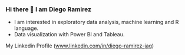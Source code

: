 ### Hi there 👋 I am Diego Ramirez

* I am interested in exploratory data analysis, machine learning and R language.
* Data visualization with Power BI and Tableau.

My Linkedin Profile (www.linkedin.com/in/diego-ramirez-jag)

<!--
**daarfarias/daarfarias** is a ✨ _special_ ✨ repository because its `README.md` (this file) appears on your GitHub profile.

Here are some ideas to get you started:

- 🔭 I’m currently working on ...
- 🌱 I’m currently learning ...
- 👯 I’m looking to collaborate on ...
- 🤔 I’m looking for help with ...
- 💬 Ask me about ...
- 📫 How to reach me: ...
- 😄 Pronouns: ...
- ⚡ Fun fact: ...
-->
